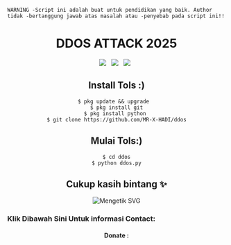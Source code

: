 ```
WARNING -Script ini adalah buat untuk pendidikan yang baik. Author tidak -bertanggung jawab atas masalah atau -penyebab pada script ini!!
```

<div align=center>
 
# DDOS ATTACK 2025
 <p>
 <img src="https://img.shields.io/github/stars/ddos/tree/main?color=%23DF0067&style=for-the-badge"/> &nbsp;
 <img src="https://img.shields.io/github/forks/ddos/tree/main?color=%239999FF&style=for-the-badge"/> &nbsp;
 <img src="https://img.shields.io/github/license/HyukIsBack/KARMA-DDoS?color=%23E8E8E8&style=for-the-badge"/> &nbsp;
 
##   Install Tols :)
```
$ pkg update && upgrade  
$ pkg install git
$ pkg install python 
$ git clone https://github.com/MR-X-HADI/ddos
```
##   Mulai Tols:)
```
$ cd ddos
$ python ddos.py
```
## Cukup kasih bintang ✨ 
![Mengetik SVG](https://readme-typing-svg.herokuapp.com?lines=Selamat+Bersenang-senang....!+) 
<h3 align="left">Klik Dibawah Sini Untuk informasi Contact:</h3>

#### Donate :
